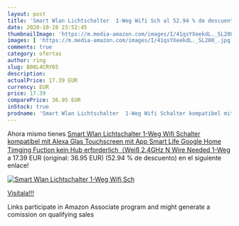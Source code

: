 ```yaml
---
layout: post
title: 'Smart Wlan Lichtschalter  1-Weg Wifi Sch al 52.94 % de descuento'
date: 2020-10-28 23:52:45
thumbnailImage: 'https://m.media-amazon.com/images/I/41qsYXeekdL._SL200_.jpg'
images: [ 'https://m.media-amazon.com/images/I/41qsYXeekdL._SL200_.jpg' ]
comments: true
category: ofertas
author: ring
slug: B08L4CRY65
description:
actualPrice: 17.39 EUR
currency: EUR
price: 17.39
comparePrice: 36.95 EUR
inStock: true
prodname: 'Smart Wlan Lichtschalter  1-Weg Wifi Schalter kompatibel mit Alexa Glas Touchscreen mit App Smart Life  Google Home Timging Fuction  kein Hub erforderlich（Weiß 2.4GHz  N Wire Needed   1-Weg '
---
```


Ahora mismo tienes [Smart Wlan Lichtschalter  1-Weg Wifi Schalter kompatibel mit Alexa Glas Touchscreen mit App Smart Life  Google Home Timging Fuction  kein Hub erforderlich（Weiß 2.4GHz  N Wire Needed   1-Weg ](https://www.amazon.de/dp/B08L4CRY65/?tag=tolees0ca-21) a 17.39 EUR (original: 36.95 EUR) (52.94 %  de descuento) en el siguiente enlace!

[![Smart Wlan Lichtschalter  1-Weg Wifi Sch](https://m.media-amazon.com/images/I/41qsYXeekdL._SL200_.jpg)](https://www.amazon.de/dp/B08L4CRY65/?tag=tolees0ca-21)

[Visítala!!!](https://www.amazon.de/dp/B08L4CRY65/?tag=tolees0ca-21)

Links participate in Amazon Associate program and might generate a comission on qualifying sales
